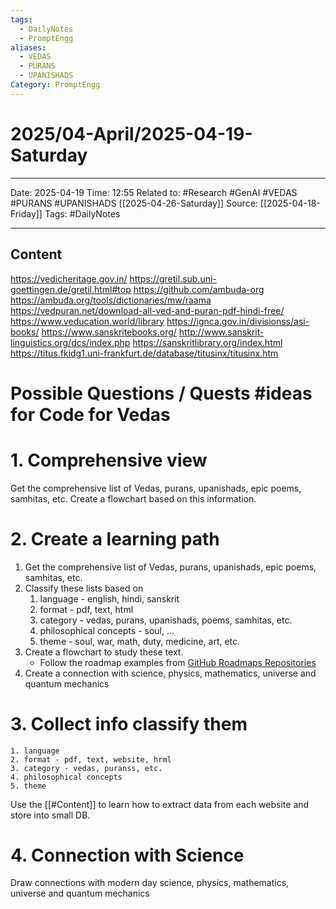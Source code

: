 ```yaml
---
tags:
  - DailyNotes
  - PromptEngg
aliases:
  - VEDAS
  - PURANS
  - UPANISHADS
Category: PromptEngg
---
```

# 2025/04-April/2025-04-19-Saturday

---
Date: 2025-04-19
Time: 12:55
Related to: #Research #GenAI #VEDAS #PURANS #UPANISHADS [[2025-04-26-Saturday]]
Source: [[2025-04-18-Friday]]
Tags: #DailyNotes 

---

## Content

https://vedicheritage.gov.in/
https://gretil.sub.uni-goettingen.de/gretil.html#top
https://github.com/ambuda-org
https://ambuda.org/tools/dictionaries/mw/raama
https://vedpuran.net/download-all-ved-and-puran-pdf-hindi-free/
https://www.veducation.world/library
https://ignca.gov.in/divisionss/asi-books/
https://www.sanskritebooks.org/
http://www.sanskrit-linguistics.org/dcs/index.php
https://sanskritlibrary.org/index.html
https://titus.fkidg1.uni-frankfurt.de/database/titusinx/titusinx.htm

# Possible Questions / Quests #ideas for Code for Vedas 


# 1. Comprehensive view 

Get the comprehensive list of Vedas, purans, upanishads, epic poems, samhitas, etc.
Create a flowchart based on this information.


# 2. Create a learning path

1. Get the comprehensive list of Vedas, purans, upanishads, epic poems, samhitas, etc.
2. Classify these lists based on 
	1. language - english, hindi, sanskrit
	2. format - pdf, text, html
	3. category - vedas, purans, upanishads, poems, samhitas, etc.
	4. philosophical concepts - soul, ...
	5. theme - soul, war, math, duty, medicine, art, etc.
3. Create a flowchart to study these text. 
	- Follow the roadmap examples from [GitHub Roadmaps Repositories](https://github.com/liuchong/awesome-roadmaps)
4. Create a connection with science, physics, mathematics, universe and quantum mechanics


# 3. Collect info classify them 

	1. language
	2. format - pdf, text, website, hrml
	3. category - vedas, puranss, etc.
	4. philosophical concepts
	5. theme

Use the [[#Content]] to learn how to extract data from each website and store into small DB.
# 4. Connection with Science

Draw connections with modern day science, physics, mathematics, universe and quantum mechanics

